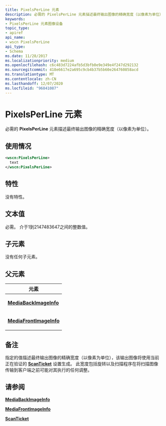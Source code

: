 ```yaml
---
title: PixelsPerLine 元素
description: 必需的 PixelsPerLine 元素描述最终输出图像的精确宽度（以像素为单位）。
keywords:
- PixelsPerLine 元素图像设备
topic_type:
- apiref
api_name:
- wscn PixelsPerLine
api_type:
- Schema
ms.date: 11/28/2017
ms.localizationpriority: medium
ms.openlocfilehash: c6c483d7224afb5d3bfb0e9e349e4f247d292132
ms.sourcegitcommit: 418e6617e2a695c9cb4b37b5b60e264760858acd
ms.translationtype: MT
ms.contentlocale: zh-CN
ms.lasthandoff: 12/07/2020
ms.locfileid: "96841087"
---
```

# <a name="pixelsperline-element"></a>PixelsPerLine 元素


必需的 **PixelsPerLine** 元素描述最终输出图像的精确宽度（以像素为单位）。

<a name="usage"></a>使用情况
-----

```xml
<wscn:PixelsPerLine>
  text
</wscn:PixelsPerLine>
```

<a name="attributes"></a>特性
----------

没有特性。

<a name="text-value"></a>文本值
----------

必需。 介于1到2147483647之间的整数值。

## <a name="child-elements"></a>子元素


没有任何子元素。

## <a name="parent-elements"></a>父元素


<table>
<colgroup>
<col width="100%" />
</colgroup>
<thead>
<tr class="header">
<th>元素</th>
</tr>
</thead>
<tbody>
<tr class="odd">
<td><p><a href="mediabackimageinfo.md" data-raw-source="[&lt;strong&gt;MediaBackImageInfo&lt;/strong&gt;](mediabackimageinfo.md)"><strong>MediaBackImageInfo</strong></a></p></td>
</tr>
<tr class="even">
<td><p><a href="mediafrontimageinfo.md" data-raw-source="[&lt;strong&gt;MediaFrontImageInfo&lt;/strong&gt;](mediafrontimageinfo.md)"><strong>MediaFrontImageInfo</strong></a></p></td>
</tr>
</tbody>
</table>

<a name="remarks"></a>备注
-------

指定的值描述最终输出图像的精确宽度（以像素为单位），该输出图像将使用当前正在验证的 [**ScanTicket**](scanticket.md) 设置生成。 此宽度包括旋转以及扫描程序在将扫描图像传输到客户端之前可能对其执行的任何调整。

## <a name="see-also"></a>请参阅


[**MediaBackImageInfo**](mediabackimageinfo.md)

[**MediaFrontImageInfo**](mediafrontimageinfo.md)

[**ScanTicket**](scanticket.md)

 

 






